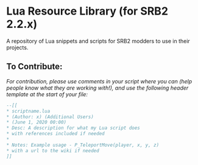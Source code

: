 # Lua Resource Library (for SRB2 2.2.x)

A repository of Lua snippets and scripts for SRB2 modders to use in their projects.







 ## To Contribute:
_For contribution, please use comments in your script where you can (help people know what they are working with!), and use the following header template at the start of your file:_

```Lua
--[[
* scriptname.lua
* (Author: x) (Additional Users)
* (June 1, 2020 00:00)
* Desc: A description for what my Lua script does
* with references included if needed
*
* Notes: Example usage - P_TeleportMove(player, x, y, z)
* with a url to the wiki if needed
]]
```




